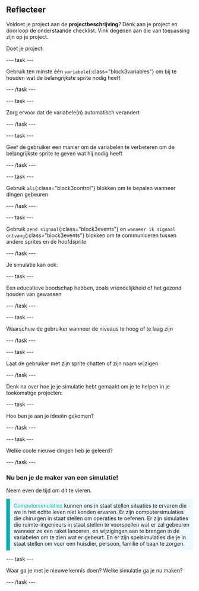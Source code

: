 ## Reflecteer

Voldoet je project aan de **projectbeschrijving**? Denk aan je project en doorloop de onderstaande checklist. Vink degenen aan die van toepassing zijn op je project.

Doet je project:

--- task ---

Gebruik ten minste één `variabele`{:class="block3variables"} om bij te houden wat de belangrijkste sprite nodig heeft

--- /task ---

--- task ---

Zorg ervoor dat de variabele(n) automatisch verandert

--- /task ---

--- task ---

Geef de gebruiker een manier om de variabelen te verbeteren om de belangrijkste sprite te geven wat hij nodig heeft

--- /task ---

--- task ---

Gebruik `als`{:class="block3control"} blokken om te bepalen wanneer dingen gebeuren

--- /task ---

--- task ---

Gebruik `zend signaal`{:class="block3events"} en `wanneer ik signaal ontvang`{:class="block3events"} blokken om te communiceren tussen andere sprites en de hoofdsprite

--- /task ---

Je simulatie kan ook:

--- task ---

Een educatieve boodschap hebben, zoals vriendelijkheid of het gezond houden van gewassen

--- /task ---

--- task ---

Waarschuw de gebruiker wanneer de niveaus te hoog of te laag zijn

--- /task ---

--- task ---

Laat de gebruiker met zijn sprite chatten of zijn naam wijzigen

--- /task ---

Denk na over hoe je je simulatie hebt gemaakt om je te helpen in je toekomstige projecten:

--- task ---

Hoe ben je aan je ideeën gekomen? 

<!-- free text answer, 3 characters possibly -->
--- /task ---

--- task ---

Welke coole nieuwe dingen heb je geleerd?

<!-- free text answer, 3 characters possibly -->

--- /task ---

### Nu ben je de maker van een simulatie!

Neem even de tijd om dit te vieren.

<p style="border-left: solid; border-width:10px; border-color: #0faeb0; background-color: aliceblue; padding: 10px;">
<span style="color: #0faeb0">Computersimulaties</span> kunnen ons in staat stellen situaties te ervaren die we in het echte leven niet konden ervaren. Er zijn computersimulaties die chirurgen in staat stellen om operaties te oefenen. Er zijn simulaties die ruimte-ingenieurs in staat stellen te voorspellen wat er zal gebeuren wanneer ze een raket lanceren, en wijzigingen aan te brengen in de variabelen om te zien wat er gebeurt. En er zijn spelsimulaties die je in staat stellen om voor een huisdier, persoon, familie of baan te zorgen. 
</p>

--- task ---

Waar ga je met je nieuwe kennis doen? Welke simulatie ga je nu maken?

<!-- free text answer, 3 characters possibly -->

--- /task ---

